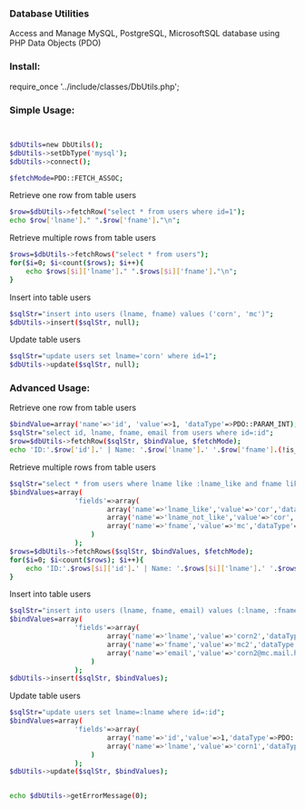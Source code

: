 ### Database Utilities

Access and Manage MySQL, PostgreSQL, MicrosoftSQL database using PHP Data Objects (PDO)


### Install:

require_once '../include/classes/DbUtils.php';


### Simple Usage:

```sh


$dbUtils=new DbUtils();
$dbUtils->setDbType('mysql');
$dbUtils->connect();

$fetchMode=PDO::FETCH_ASSOC;

```
Retrieve one row from table users
```sh
$row=$dbUtils->fetchRow("select * from users where id=1");
echo $row['lname']." ".$row['fname']."\n";


```
Retrieve multiple rows from table users
```sh
$rows=$dbUtils->fetchRows("select * from users");
for($i=0; $i<count($rows); $i++){
    echo $rows[$i]['lname']." ".$rows[$i]['fname']."\n";
}

```
Insert into table users
```sh
$sqlStr="insert into users (lname, fname) values ('corn', 'mc')";
$dbUtils->insert($sqlStr, null);
```
Update table users
```sh
$sqlStr="update users set lname='corn' where id=1";
$dbUtils->update($sqlStr, null);
```


### Advanced Usage:
Retrieve one row from table users
```sh
$bindValue=array('name'=>'id', 'value'=>1, 'dataType'=>PDO::PARAM_INT);
$sqlStr="select id, lname, fname, email from users where id=:id";
$row=$dbUtils->fetchRow($sqlStr, $bindValue, $fetchMode);
echo 'ID:'.$row['id'].' | Name: '.$row['lname'].' '.$row['fname'].(!is_null($row['email'])?' | Email: '.$row['email']:'')."\n";
```

Retrieve multiple rows from table users
```sh
$sqlStr="select * from users where lname like :lname_like and fname like :fname and lname not like :lname_not_like";
$bindValues=array(
				'fields'=>array(
						array('name'=>'lname_like','value'=>'cor','dataType'=>PDO::PARAM_STR, 'like'=>LIKE_LEFT),
						array('name'=>'lname_not_like','value'=>'cor','dataType'=>PDO::PARAM_STR, 'notLike'=>NOT_LIKE_RIGHT),
						array('name'=>'fname','value'=>'mc','dataType'=>PDO::PARAM_STR)
					)
				);
$rows=$dbUtils->fetchRows($sqlStr, $bindValues, $fetchMode);
for($i=0; $i<count($rows); $i++){
	echo 'ID:'.$rows[$i]['id'].' | Name: '.$rows[$i]['lname'].' '.$rows[$i]['fname'].(!is_null($rows[$i]['email'])?' | Email: '.$rows[$i]['email']:'')."\n";
}
```
Insert into table users
```sh
$sqlStr="insert into users (lname, fname, email) values (:lname, :fname, :email)";
$bindValues=array(
				'fields'=>array(
						array('name'=>'lname','value'=>'corn2','dataType'=>PDO::PARAM_STR),
						array('name'=>'fname','value'=>'mc2','dataType'=>PDO::PARAM_STR),
						array('name'=>'email','value'=>'corn2@mc.mail.hi','dataType'=>PDO::PARAM_STR)
					)
				);
$dbUtils->insert($sqlStr, $bindValues);				
```
Update table users
```sh
$sqlStr="update users set lname=:lname where id=:id";
$bindValues=array(
				'fields'=>array(
						array('name'=>'id','value'=>1,'dataType'=>PDO::PARAM_INT),
						array('name'=>'lname','value'=>'corn1','dataType'=>PDO::PARAM_STR)
					)
				);
$dbUtils->update($sqlStr, $bindValues);


echo $dbUtils->getErrorMessage(0);
```
